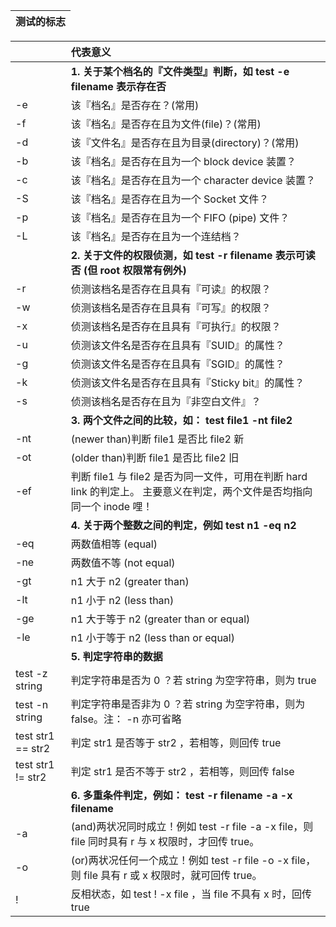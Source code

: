 | **测试的标志** |
| :--- |


|  | **代表意义** |
| :--- | :--- |
|  | **1. 关于某个档名的『文件类型』判断，如 test -e filename 表示存在否** |
| -e | 该『档名』是否存在？\(常用\) |
| -f | 该『档名』是否存在且为文件\(file\)？\(常用\) |
| -d | 该『文件名』是否存在且为目录\(directory\)？\(常用\) |
| -b | 该『档名』是否存在且为一个 block device 装置？ |
| -c | 该『档名』是否存在且为一个 character device 装置？ |
| -S | 该『档名』是否存在且为一个 Socket 文件？ |
| -p | 该『档名』是否存在且为一个 FIFO \(pipe\) 文件？ |
| -L | 该『档名』是否存在且为一个连结档？ |
|  | **2. 关于文件的权限侦测，如 test -r filename 表示可读否 \(但 root 权限常有例外\)** |
| -r | 侦测该档名是否存在且具有『可读』的权限？ |
| -w | 侦测该档名是否存在且具有『可写』的权限？ |
| -x | 侦测该档名是否存在且具有『可执行』的权限？ |
| -u | 侦测该文件名是否存在且具有『SUID』的属性？ |
| -g | 侦测该文件名是否存在且具有『SGID』的属性？ |
| -k | 侦测该文件名是否存在且具有『Sticky bit』的属性？ |
| -s | 侦测该档名是否存在且为『非空白文件』？ |
|  | **3. 两个文件之间的比较，如： test file1 -nt file2** |
| -nt | \(newer than\)判断 file1 是否比 file2 新 |
| -ot | \(older than\)判断 file1 是否比 file2 旧 |
| -ef | 判断 file1 与 file2 是否为同一文件，可用在判断 hard link 的判定上。 主要意义在判定，两个文件是否均指向同一个 inode 哩！ |
|  | **4. 关于两个整数之间的判定，例如 test n1 -eq n2** |
| -eq | 两数值相等 \(equal\) |
| -ne | 两数值不等 \(not equal\) |
| -gt | n1 大于 n2 \(greater than\) |
| -lt | n1 小于 n2 \(less than\) |
| -ge | n1 大于等于 n2 \(greater than or equal\) |
| -le | n1 小于等于 n2 \(less than or equal\) |
|  | **5. 判定字符串的数据** |
| test -z string | 判定字符串是否为 0 ？若 string 为空字符串，则为 true |
| test -n string | 判定字符串是否非为 0 ？若 string 为空字符串，则为 false。注： -n 亦可省略 |
| test str1 == str2 | 判定 str1 是否等于 str2 ，若相等，则回传 true |
| test str1 != str2 | 判定 str1 是否不等于 str2 ，若相等，则回传 false |
|  | **6. 多重条件判定，例如： test -r filename -a -x filename** |
| -a | \(and\)两状况同时成立！例如 test -r file -a -x file，则 file 同时具有 r 与 x 权限时，才回传 true。 |
| -o | \(or\)两状况任何一个成立！例如 test -r file -o -x file，则 file 具有 r 或 x 权限时，就可回传 true。 |
| ! | 反相状态，如 test ! -x file ，当 file 不具有 x 时，回传 true |



